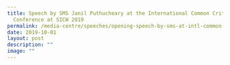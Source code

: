 ```yaml
---
title: Speech by SMS Janil Puthucheary at the International Common Criteria
  Conference at SICW 2019
permalink: /media-centre/speeches/opening-speech-by-sms-at-intl-common-criteria-conference-sicw-2019/
date: 2019-10-01
layout: post
description: ""
image: ""
---
```

